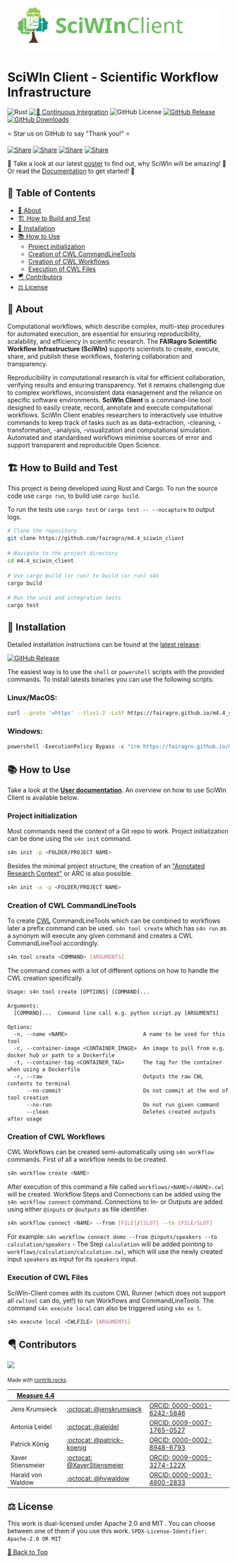 <a name="top"></a>
<p align="center">
  <img src="docs/assets/logo.svg" alt="icon" height="100"/> 
</p>

# SciWIn Client - Scientific Workflow Infrastructure<!-- omit from toc -->

![Rust][rust-image] 
[![🦀 Continuous Integration](https://github.com/fairagro/m4.4_sciwin_client/actions/workflows/ci.yml/badge.svg)](https://github.com/fairagro/m4.4_sciwin_client/actions/workflows/ci.yml)
![GitHub License](https://img.shields.io/badge/license-Apache--2.0_OR_MIT-green)
[![GitHub Release](https://img.shields.io/github/v/release/fairagro/m4.4_sciwin_client)](https://github.com/fairagro/m4.4_sciwin_client/releases/latest)
[![GitHub Downloads](https://img.shields.io/github/downloads/fairagro/m4.4_sciwin_client/total)]([https](https://github.com/fairagro/m4.4_sciwin_client/releases/latest))


⭐ Star us on GitHub to say "Thank you!" ⭐

[![Share](https://img.shields.io/badge/share-0A66C2?logo=linkedin&logoColor=white)](https://www.linkedin.com/sharing/share-offsite/?url=https://github.com/fairagro/m4.4_sciwin_client)
[![Share](https://img.shields.io/badge/share-FF4500?logo=reddit&logoColor=white)](https://www.reddit.com/submit?title=Check%20out%20this%20project%20on%20GitHub:%20https://github.com/fairagro/m4.4_sciwin_client)
[![Share](https://img.shields.io/badge/share-1877F2?logo=facebook&logoColor=white)](https://www.facebook.com/sharer/sharer.php?u=https://github.com/fairagro/m4.4_sciwin_client)
[![Share](https://img.shields.io/badge/share-000000?logo=x&logoColor=white)](https://x.com/intent/tweet?text=Check%20out%20this%20project%20on%20GitHub:%2[https://github.com/fairagro/m4.4_sciwin_client](https://github.com/fairagro/m4.4_sciwin_client))

🦀 Take a look at our latest [poster](https://doi.org/10.5281/zenodo.14098277) to find out, why SciWIn will be amazing! 👀 Or read the [Documentation](https://fairagro.github.io/m4.4_sciwin_client/) to get started! 🚀

## 📖 Table of Contents<!-- omit from toc -->
- [🚀 About](#-about)
- [🏗️ How to Build and Test](#️-how-to-build-and-test)
- [🎯 Installation](#-installation)
- [📚 How to Use](#-how-to-use)
  - [Project initialization](#project-initialization)
  - [Creation of CWL CommandLineTools](#creation-of-cwl-commandlinetools)
  - [Creation of CWL Workflows](#creation-of-cwl-workflows)
  - [Execution of CWL Files](#execution-of-cwl-files)
- [🪂 Contributors](#-contributors)
- [⚖️ License](#️-license)


## 🚀 About

Computational workflows, which describe complex, multi-step procedures for automated execution, are essential for ensuring reproducibility, scalability, and efficiency in scientific research. The **FAIRagro Scientific Workflow Infrastructure (SciWIn)** supports scientists to create, execute, share, and publish these workflows, fostering collaboration and transparency.


Reproducibility in computational research is vital for efficient collaboration, verifying results and ensuring transparency. Yet it remains challenging due to complex workflows, inconsistent data management and the reliance on specific software environments. **SciWIn Client** is a command-line tool designed to easily create, record, annotate and execute computational workflows. SciWIn Client enables researchers to interactively use intuitive commands to keep track of tasks such as as data-extraction, -cleaning, -transformation, -analysis, -visualization and computational simulation. Automated and standardised workflows minimise sources of error and support transparent and reproducible Open Science.


## 🏗️ How to Build and Test
This project is being developed using Rust and Cargo. To run the source code use `cargo run`, to build use `cargo build`. 

To run the tests use `cargo test` or `cargo test -- --nocapture` to output logs.

```bash
# Clone the repository
git clone https://github.com/fairagro/m4.4_sciwin_client

# Navigate to the project directory
cd m4.4_sciwin_client

# Use cargo build (or run) to build (or run) s4n
cargo build

# Run the unit and integration tests
cargo test
```

## 🎯 Installation
Detailed installation instructions can be found at the [latest release](https://github.com/fairagro/m4.4_sciwin_client/releases/latest):

[![GitHub Release](https://img.shields.io/github/v/release/fairagro/m4.4_sciwin_client)](https://github.com/fairagro/m4.4_sciwin_client/releases/latest)

The easiest way is to use the `shell` or `powershell` scripts with the provided commands.
To install latests binaries you can use the following scripts:

### Linux/MacOS:
```bash
curl --proto '=https' --tlsv1.2 -LsSf https://fairagro.github.io/m4.4_sciwin_client/get_s4n.sh | sh 
```

### Windows:
```powershell
powershell -ExecutionPolicy Bypass -c "irm https://fairagro.github.io/m4.4_sciwin_client/get_s4n.ps1 | iex"
```

## 📚 How to Use
Take a look at the **[User documentation](https://fairagro.github.io/m4.4_sciwin_client/)**. An overview on how to use SciWIn Client is available below.

### Project initialization
Most commands need the context of a Git repo to work. Project initialization can be done using the `s4n init` command.
```bash
s4n init -p <FOLDER/PROJECT NAME>
```
Besides the minimal project structure, the creation of an ["Annotated Research Context"](https://arc-rdm.org/) or ARC is also possible.
```bash
s4n init -a -p <FOLDER/PROJECT NAME>
```

### Creation of CWL CommandLineTools
To create [CWL](https://www.commonwl.org/) CommandLineTools which can be combined to workflows later a prefix command can be used. `s4n tool create` which has `s4n run` as a synonym will execute any given command and creates a CWL CommandLineTool accordingly.
```bash
s4n tool create <COMMAND> [ARGUMENTS]
```
The command comes with a lot of different options on how to handle the CWL creation specifically.
```
Usage: s4n tool create [OPTIONS] [COMMAND]...

Arguments:
  [COMMAND]...  Command line call e.g. python script.py [ARGUMENTS]

Options:
  -n, --name <NAME>                        A name to be used for this tool
  -c, --container-image <CONTAINER_IMAGE>  An image to pull from e.g. docker hub or path to a Dockerfile
  -t, --container-tag <CONTAINER_TAG>      The tag for the container when using a Dockerfile
  -r, --raw                                Outputs the raw CWL contents to terminal
      --no-commit                          Do not commit at the end of tool creation
      --no-run                             Do not run given command
      --clean                              Deletes created outputs after usage
```

### Creation of CWL Workflows
CWL Workflows can be created semi-automatically using `s4n workflow` commands. First of all a workflow needs to be created.
```bash
s4n workflow create <NAME>
```
After execution of this command a file called `workflows/<NAME>/<NAME>.cwl` will be created. 
Workflow Steps and Connections can be added using the `s4n workflow connect` command. Connections to In- or Outputs are added using either `@inputs` or `@outputs` as file identifier.
```bash
s4n workflow connect <NAME> --from [FILE]/[SLOT] --to [FILE/SLOT]
```
For example: `s4n workflow connect demo --from @inputs/speakers --to calculation/speakers` - The Step `calculation` will be added pointing to `workflows/calculation/calculation.cwl`, which will use the newly created input `speakers` as input for its `speakers` input.

### Execution of CWL Files
SciWIn-Client comes with its custom CWL Runner (which does not support all `cwltool` can do, yet!) to run Workflows and CommandLineTools. The command `s4n execute local` can also be triggered using `s4n ex l`.
```bash
s4n execute local <CWLFILE> [ARGUMENTS]
```

## 🪂 Contributors
<a href="https://github.com/fairagro/m4.4_sciwin_client/graphs/contributors">
  <img src="https://contrib.rocks/image?repo=fairagro/m4.4_sciwin_client" />
</a>

<small>Made with [contrib.rocks](https://contrib.rocks).</small>

|[Measure 4.4](https://fairagro.net/tag/measure-4-4/)|||
|--|--|--|
|Jens Krumsieck|[:octocat: @jenskrumsieck](https://github.com/JensKrumsieck)|[ORCID: 0000-0001-6242-5846](https://orcid.org/0000-0001-6242-5846)|
|Antonia Leidel|[:octocat: @aleidel](https://github.com/aleidel)|[ORCID: 0009-0007-1765-0527](https://orcid.org/0009-0007-1765-0527)|
|Patrick König|[:octocat: @patrick-koenig](https://github.com/patrick-koenig)|[ORCID: 0000-0002-8948-6793](https://orcid.org/0000-0002-8948-6793)|
|Xaver Stiensmeier|[:octocat: @XaverStiensmeier](https://github.com/XaverStiensmeier)|[ORCID: 0009-0005-3274-122X](https://orcid.org/0009-0005-3274-122X)|
|Harald von Waldow|[:octocat: @hvwaldow](https://github.com/hvwaldow)|[ORCID: 0000-0003-4800-2833](https://orcid.org/0000-0003-4800-2833)|

## ⚖️ License

This work is dual-licensed under Apache 2.0 and MIT .
You can choose between one of them if you use this work.
`SPDX-License-Identifier: Apache-2.0 OR MIT`

<!--section images-->
[rust-image]: https://img.shields.io/badge/Rust-%23000000.svg?e&logo=rust&logoColor=white


[🔼 Back to Top](#top)

